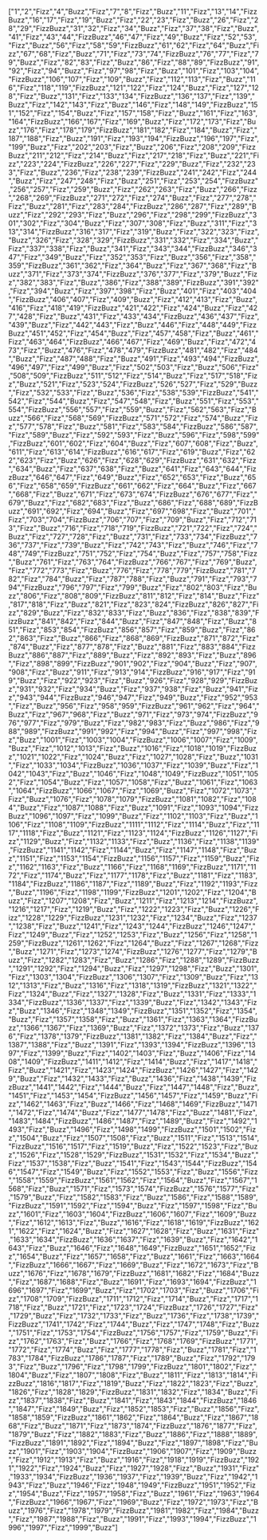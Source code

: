 ["1","2","Fizz","4","Buzz","Fizz","7","8","Fizz","Buzz","11","Fizz","13","14","FizzBuzz","16","17","Fizz","19","Buzz","Fizz","22","23","Fizz","Buzz","26","Fizz","28","29","FizzBuzz","31","32","Fizz","34","Buzz","Fizz","37","38","Fizz","Buzz","41","Fizz","43","44","FizzBuzz","46","47","Fizz","49","Buzz","Fizz","52","53","Fizz","Buzz","56","Fizz","58","59","FizzBuzz","61","62","Fizz","64","Buzz","Fizz","67","68","Fizz","Buzz","71","Fizz","73","74","FizzBuzz","76","77","Fizz","79","Buzz","Fizz","82","83","Fizz","Buzz","86","Fizz","88","89","FizzBuzz","91","92","Fizz","94","Buzz","Fizz","97","98","Fizz","Buzz","101","Fizz","103","104","FizzBuzz","106","107","Fizz","109","Buzz","Fizz","112","113","Fizz","Buzz","116","Fizz","118","119","FizzBuzz","121","122","Fizz","124","Buzz","Fizz","127","128","Fizz","Buzz","131","Fizz","133","134","FizzBuzz","136","137","Fizz","139","Buzz","Fizz","142","143","Fizz","Buzz","146","Fizz","148","149","FizzBuzz","151","152","Fizz","154","Buzz","Fizz","157","158","Fizz","Buzz","161","Fizz","163","164","FizzBuzz","166","167","Fizz","169","Buzz","Fizz","172","173","Fizz","Buzz","176","Fizz","178","179","FizzBuzz","181","182","Fizz","184","Buzz","Fizz","187","188","Fizz","Buzz","191","Fizz","193","194","FizzBuzz","196","197","Fizz","199","Buzz","Fizz","202","203","Fizz","Buzz","206","Fizz","208","209","FizzBuzz","211","212","Fizz","214","Buzz","Fizz","217","218","Fizz","Buzz","221","Fizz","223","224","FizzBuzz","226","227","Fizz","229","Buzz","Fizz","232","233","Fizz","Buzz","236","Fizz","238","239","FizzBuzz","241","242","Fizz","244","Buzz","Fizz","247","248","Fizz","Buzz","251","Fizz","253","254","FizzBuzz","256","257","Fizz","259","Buzz","Fizz","262","263","Fizz","Buzz","266","Fizz","268","269","FizzBuzz","271","272","Fizz","274","Buzz","Fizz","277","278","Fizz","Buzz","281","Fizz","283","284","FizzBuzz","286","287","Fizz","289","Buzz","Fizz","292","293","Fizz","Buzz","296","Fizz","298","299","FizzBuzz","301","302","Fizz","304","Buzz","Fizz","307","308","Fizz","Buzz","311","Fizz","313","314","FizzBuzz","316","317","Fizz","319","Buzz","Fizz","322","323","Fizz","Buzz","326","Fizz","328","329","FizzBuzz","331","332","Fizz","334","Buzz","Fizz","337","338","Fizz","Buzz","341","Fizz","343","344","FizzBuzz","346","347","Fizz","349","Buzz","Fizz","352","353","Fizz","Buzz","356","Fizz","358","359","FizzBuzz","361","362","Fizz","364","Buzz","Fizz","367","368","Fizz","Buzz","371","Fizz","373","374","FizzBuzz","376","377","Fizz","379","Buzz","Fizz","382","383","Fizz","Buzz","386","Fizz","388","389","FizzBuzz","391","392","Fizz","394","Buzz","Fizz","397","398","Fizz","Buzz","401","Fizz","403","404","FizzBuzz","406","407","Fizz","409","Buzz","Fizz","412","413","Fizz","Buzz","416","Fizz","418","419","FizzBuzz","421","422","Fizz","424","Buzz","Fizz","427","428","Fizz","Buzz","431","Fizz","433","434","FizzBuzz","436","437","Fizz","439","Buzz","Fizz","442","443","Fizz","Buzz","446","Fizz","448","449","FizzBuzz","451","452","Fizz","454","Buzz","Fizz","457","458","Fizz","Buzz","461","Fizz","463","464","FizzBuzz","466","467","Fizz","469","Buzz","Fizz","472","473","Fizz","Buzz","476","Fizz","478","479","FizzBuzz","481","482","Fizz","484","Buzz","Fizz","487","488","Fizz","Buzz","491","Fizz","493","494","FizzBuzz","496","497","Fizz","499","Buzz","Fizz","502","503","Fizz","Buzz","506","Fizz","508","509","FizzBuzz","511","512","Fizz","514","Buzz","Fizz","517","518","Fizz","Buzz","521","Fizz","523","524","FizzBuzz","526","527","Fizz","529","Buzz","Fizz","532","533","Fizz","Buzz","536","Fizz","538","539","FizzBuzz","541","542","Fizz","544","Buzz","Fizz","547","548","Fizz","Buzz","551","Fizz","553","554","FizzBuzz","556","557","Fizz","559","Buzz","Fizz","562","563","Fizz","Buzz","566","Fizz","568","569","FizzBuzz","571","572","Fizz","574","Buzz","Fizz","577","578","Fizz","Buzz","581","Fizz","583","584","FizzBuzz","586","587","Fizz","589","Buzz","Fizz","592","593","Fizz","Buzz","596","Fizz","598","599","FizzBuzz","601","602","Fizz","604","Buzz","Fizz","607","608","Fizz","Buzz","611","Fizz","613","614","FizzBuzz","616","617","Fizz","619","Buzz","Fizz","622","623","Fizz","Buzz","626","Fizz","628","629","FizzBuzz","631","632","Fizz","634","Buzz","Fizz","637","638","Fizz","Buzz","641","Fizz","643","644","FizzBuzz","646","647","Fizz","649","Buzz","Fizz","652","653","Fizz","Buzz","656","Fizz","658","659","FizzBuzz","661","662","Fizz","664","Buzz","Fizz","667","668","Fizz","Buzz","671","Fizz","673","674","FizzBuzz","676","677","Fizz","679","Buzz","Fizz","682","683","Fizz","Buzz","686","Fizz","688","689","FizzBuzz","691","692","Fizz","694","Buzz","Fizz","697","698","Fizz","Buzz","701","Fizz","703","704","FizzBuzz","706","707","Fizz","709","Buzz","Fizz","712","713","Fizz","Buzz","716","Fizz","718","719","FizzBuzz","721","722","Fizz","724","Buzz","Fizz","727","728","Fizz","Buzz","731","Fizz","733","734","FizzBuzz","736","737","Fizz","739","Buzz","Fizz","742","743","Fizz","Buzz","746","Fizz","748","749","FizzBuzz","751","752","Fizz","754","Buzz","Fizz","757","758","Fizz","Buzz","761","Fizz","763","764","FizzBuzz","766","767","Fizz","769","Buzz","Fizz","772","773","Fizz","Buzz","776","Fizz","778","779","FizzBuzz","781","782","Fizz","784","Buzz","Fizz","787","788","Fizz","Buzz","791","Fizz","793","794","FizzBuzz","796","797","Fizz","799","Buzz","Fizz","802","803","Fizz","Buzz","806","Fizz","808","809","FizzBuzz","811","812","Fizz","814","Buzz","Fizz","817","818","Fizz","Buzz","821","Fizz","823","824","FizzBuzz","826","827","Fizz","829","Buzz","Fizz","832","833","Fizz","Buzz","836","Fizz","838","839","FizzBuzz","841","842","Fizz","844","Buzz","Fizz","847","848","Fizz","Buzz","851","Fizz","853","854","FizzBuzz","856","857","Fizz","859","Buzz","Fizz","862","863","Fizz","Buzz","866","Fizz","868","869","FizzBuzz","871","872","Fizz","874","Buzz","Fizz","877","878","Fizz","Buzz","881","Fizz","883","884","FizzBuzz","886","887","Fizz","889","Buzz","Fizz","892","893","Fizz","Buzz","896","Fizz","898","899","FizzBuzz","901","902","Fizz","904","Buzz","Fizz","907","908","Fizz","Buzz","911","Fizz","913","914","FizzBuzz","916","917","Fizz","919","Buzz","Fizz","922","923","Fizz","Buzz","926","Fizz","928","929","FizzBuzz","931","932","Fizz","934","Buzz","Fizz","937","938","Fizz","Buzz","941","Fizz","943","944","FizzBuzz","946","947","Fizz","949","Buzz","Fizz","952","953","Fizz","Buzz","956","Fizz","958","959","FizzBuzz","961","962","Fizz","964","Buzz","Fizz","967","968","Fizz","Buzz","971","Fizz","973","974","FizzBuzz","976","977","Fizz","979","Buzz","Fizz","982","983","Fizz","Buzz","986","Fizz","988","989","FizzBuzz","991","992","Fizz","994","Buzz","Fizz","997","998","Fizz","Buzz","1001","Fizz","1003","1004","FizzBuzz","1006","1007","Fizz","1009","Buzz","Fizz","1012","1013","Fizz","Buzz","1016","Fizz","1018","1019","FizzBuzz","1021","1022","Fizz","1024","Buzz","Fizz","1027","1028","Fizz","Buzz","1031","Fizz","1033","1034","FizzBuzz","1036","1037","Fizz","1039","Buzz","Fizz","1042","1043","Fizz","Buzz","1046","Fizz","1048","1049","FizzBuzz","1051","1052","Fizz","1054","Buzz","Fizz","1057","1058","Fizz","Buzz","1061","Fizz","1063","1064","FizzBuzz","1066","1067","Fizz","1069","Buzz","Fizz","1072","1073","Fizz","Buzz","1076","Fizz","1078","1079","FizzBuzz","1081","1082","Fizz","1084","Buzz","Fizz","1087","1088","Fizz","Buzz","1091","Fizz","1093","1094","FizzBuzz","1096","1097","Fizz","1099","Buzz","Fizz","1102","1103","Fizz","Buzz","1106","Fizz","1108","1109","FizzBuzz","1111","1112","Fizz","1114","Buzz","Fizz","1117","1118","Fizz","Buzz","1121","Fizz","1123","1124","FizzBuzz","1126","1127","Fizz","1129","Buzz","Fizz","1132","1133","Fizz","Buzz","1136","Fizz","1138","1139","FizzBuzz","1141","1142","Fizz","1144","Buzz","Fizz","1147","1148","Fizz","Buzz","1151","Fizz","1153","1154","FizzBuzz","1156","1157","Fizz","1159","Buzz","Fizz","1162","1163","Fizz","Buzz","1166","Fizz","1168","1169","FizzBuzz","1171","1172","Fizz","1174","Buzz","Fizz","1177","1178","Fizz","Buzz","1181","Fizz","1183","1184","FizzBuzz","1186","1187","Fizz","1189","Buzz","Fizz","1192","1193","Fizz","Buzz","1196","Fizz","1198","1199","FizzBuzz","1201","1202","Fizz","1204","Buzz","Fizz","1207","1208","Fizz","Buzz","1211","Fizz","1213","1214","FizzBuzz","1216","1217","Fizz","1219","Buzz","Fizz","1222","1223","Fizz","Buzz","1226","Fizz","1228","1229","FizzBuzz","1231","1232","Fizz","1234","Buzz","Fizz","1237","1238","Fizz","Buzz","1241","Fizz","1243","1244","FizzBuzz","1246","1247","Fizz","1249","Buzz","Fizz","1252","1253","Fizz","Buzz","1256","Fizz","1258","1259","FizzBuzz","1261","1262","Fizz","1264","Buzz","Fizz","1267","1268","Fizz","Buzz","1271","Fizz","1273","1274","FizzBuzz","1276","1277","Fizz","1279","Buzz","Fizz","1282","1283","Fizz","Buzz","1286","Fizz","1288","1289","FizzBuzz","1291","1292","Fizz","1294","Buzz","Fizz","1297","1298","Fizz","Buzz","1301","Fizz","1303","1304","FizzBuzz","1306","1307","Fizz","1309","Buzz","Fizz","1312","1313","Fizz","Buzz","1316","Fizz","1318","1319","FizzBuzz","1321","1322","Fizz","1324","Buzz","Fizz","1327","1328","Fizz","Buzz","1331","Fizz","1333","1334","FizzBuzz","1336","1337","Fizz","1339","Buzz","Fizz","1342","1343","Fizz","Buzz","1346","Fizz","1348","1349","FizzBuzz","1351","1352","Fizz","1354","Buzz","Fizz","1357","1358","Fizz","Buzz","1361","Fizz","1363","1364","FizzBuzz","1366","1367","Fizz","1369","Buzz","Fizz","1372","1373","Fizz","Buzz","1376","Fizz","1378","1379","FizzBuzz","1381","1382","Fizz","1384","Buzz","Fizz","1387","1388","Fizz","Buzz","1391","Fizz","1393","1394","FizzBuzz","1396","1397","Fizz","1399","Buzz","Fizz","1402","1403","Fizz","Buzz","1406","Fizz","1408","1409","FizzBuzz","1411","1412","Fizz","1414","Buzz","Fizz","1417","1418","Fizz","Buzz","1421","Fizz","1423","1424","FizzBuzz","1426","1427","Fizz","1429","Buzz","Fizz","1432","1433","Fizz","Buzz","1436","Fizz","1438","1439","FizzBuzz","1441","1442","Fizz","1444","Buzz","Fizz","1447","1448","Fizz","Buzz","1451","Fizz","1453","1454","FizzBuzz","1456","1457","Fizz","1459","Buzz","Fizz","1462","1463","Fizz","Buzz","1466","Fizz","1468","1469","FizzBuzz","1471","1472","Fizz","1474","Buzz","Fizz","1477","1478","Fizz","Buzz","1481","Fizz","1483","1484","FizzBuzz","1486","1487","Fizz","1489","Buzz","Fizz","1492","1493","Fizz","Buzz","1496","Fizz","1498","1499","FizzBuzz","1501","1502","Fizz","1504","Buzz","Fizz","1507","1508","Fizz","Buzz","1511","Fizz","1513","1514","FizzBuzz","1516","1517","Fizz","1519","Buzz","Fizz","1522","1523","Fizz","Buzz","1526","Fizz","1528","1529","FizzBuzz","1531","1532","Fizz","1534","Buzz","Fizz","1537","1538","Fizz","Buzz","1541","Fizz","1543","1544","FizzBuzz","1546","1547","Fizz","1549","Buzz","Fizz","1552","1553","Fizz","Buzz","1556","Fizz","1558","1559","FizzBuzz","1561","1562","Fizz","1564","Buzz","Fizz","1567","1568","Fizz","Buzz","1571","Fizz","1573","1574","FizzBuzz","1576","1577","Fizz","1579","Buzz","Fizz","1582","1583","Fizz","Buzz","1586","Fizz","1588","1589","FizzBuzz","1591","1592","Fizz","1594","Buzz","Fizz","1597","1598","Fizz","Buzz","1601","Fizz","1603","1604","FizzBuzz","1606","1607","Fizz","1609","Buzz","Fizz","1612","1613","Fizz","Buzz","1616","Fizz","1618","1619","FizzBuzz","1621","1622","Fizz","1624","Buzz","Fizz","1627","1628","Fizz","Buzz","1631","Fizz","1633","1634","FizzBuzz","1636","1637","Fizz","1639","Buzz","Fizz","1642","1643","Fizz","Buzz","1646","Fizz","1648","1649","FizzBuzz","1651","1652","Fizz","1654","Buzz","Fizz","1657","1658","Fizz","Buzz","1661","Fizz","1663","1664","FizzBuzz","1666","1667","Fizz","1669","Buzz","Fizz","1672","1673","Fizz","Buzz","1676","Fizz","1678","1679","FizzBuzz","1681","1682","Fizz","1684","Buzz","Fizz","1687","1688","Fizz","Buzz","1691","Fizz","1693","1694","FizzBuzz","1696","1697","Fizz","1699","Buzz","Fizz","1702","1703","Fizz","Buzz","1706","Fizz","1708","1709","FizzBuzz","1711","1712","Fizz","1714","Buzz","Fizz","1717","1718","Fizz","Buzz","1721","Fizz","1723","1724","FizzBuzz","1726","1727","Fizz","1729","Buzz","Fizz","1732","1733","Fizz","Buzz","1736","Fizz","1738","1739","FizzBuzz","1741","1742","Fizz","1744","Buzz","Fizz","1747","1748","Fizz","Buzz","1751","Fizz","1753","1754","FizzBuzz","1756","1757","Fizz","1759","Buzz","Fizz","1762","1763","Fizz","Buzz","1766","Fizz","1768","1769","FizzBuzz","1771","1772","Fizz","1774","Buzz","Fizz","1777","1778","Fizz","Buzz","1781","Fizz","1783","1784","FizzBuzz","1786","1787","Fizz","1789","Buzz","Fizz","1792","1793","Fizz","Buzz","1796","Fizz","1798","1799","FizzBuzz","1801","1802","Fizz","1804","Buzz","Fizz","1807","1808","Fizz","Buzz","1811","Fizz","1813","1814","FizzBuzz","1816","1817","Fizz","1819","Buzz","Fizz","1822","1823","Fizz","Buzz","1826","Fizz","1828","1829","FizzBuzz","1831","1832","Fizz","1834","Buzz","Fizz","1837","1838","Fizz","Buzz","1841","Fizz","1843","1844","FizzBuzz","1846","1847","Fizz","1849","Buzz","Fizz","1852","1853","Fizz","Buzz","1856","Fizz","1858","1859","FizzBuzz","1861","1862","Fizz","1864","Buzz","Fizz","1867","1868","Fizz","Buzz","1871","Fizz","1873","1874","FizzBuzz","1876","1877","Fizz","1879","Buzz","Fizz","1882","1883","Fizz","Buzz","1886","Fizz","1888","1889","FizzBuzz","1891","1892","Fizz","1894","Buzz","Fizz","1897","1898","Fizz","Buzz","1901","Fizz","1903","1904","FizzBuzz","1906","1907","Fizz","1909","Buzz","Fizz","1912","1913","Fizz","Buzz","1916","Fizz","1918","1919","FizzBuzz","1921","1922","Fizz","1924","Buzz","Fizz","1927","1928","Fizz","Buzz","1931","Fizz","1933","1934","FizzBuzz","1936","1937","Fizz","1939","Buzz","Fizz","1942","1943","Fizz","Buzz","1946","Fizz","1948","1949","FizzBuzz","1951","1952","Fizz","1954","Buzz","Fizz","1957","1958","Fizz","Buzz","1961","Fizz","1963","1964","FizzBuzz","1966","1967","Fizz","1969","Buzz","Fizz","1972","1973","Fizz","Buzz","1976","Fizz","1978","1979","FizzBuzz","1981","1982","Fizz","1984","Buzz","Fizz","1987","1988","Fizz","Buzz","1991","Fizz","1993","1994","FizzBuzz","1996","1997","Fizz","1999","Buzz"]
